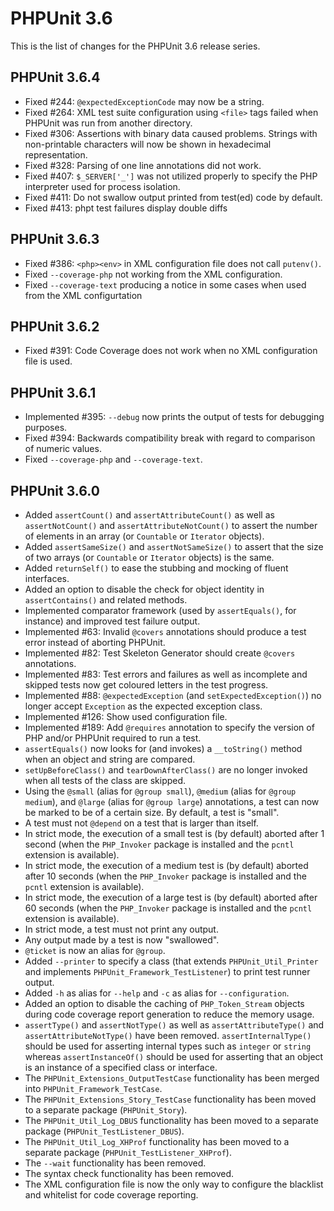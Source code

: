 PHPUnit 3.6
===========

This is the list of changes for the PHPUnit 3.6 release series.

PHPUnit 3.6.4
-------------

* Fixed #244: `@expectedExceptionCode` may now be a string.
* Fixed #264: XML test suite configuration using `<file>` tags failed when PHPUnit was run from another directory.
* Fixed #306: Assertions with binary data caused problems. Strings with non-printable characters will now be shown in hexadecimal representation.
* Fixed #328: Parsing of one line annotations did not work.
* Fixed #407: `$_SERVER['_']` was not utilized properly to specify the PHP interpreter used for process isolation.
* Fixed #411: Do not swallow output printed from test(ed) code by default.
* Fixed #413: phpt test failures display double diffs

PHPUnit 3.6.3
-------------

* Fixed #386: `<php><env>` in XML configuration file does not call `putenv()`.
* Fixed `--coverage-php` not working from the XML configuration.
* Fixed `--coverage-text` producing a notice in some cases when used from the XML configurtation

PHPUnit 3.6.2
-------------

* Fixed #391: Code Coverage does not work when no XML configuration file is used.

PHPUnit 3.6.1
-------------

* Implemented #395: `--debug` now prints the output of tests for debugging purposes.
* Fixed #394: Backwards compatibility break with regard to comparison of numeric values.
* Fixed `--coverage-php` and `--coverage-text`.

PHPUnit 3.6.0
-------------

* Added `assertCount()` and `assertAttributeCount()` as well as `assertNotCount()` and `assertAttributeNotCount()` to assert the number of elements in an array (or `Countable` or `Iterator` objects).
* Added `assertSameSize()` and `assertNotSameSize()` to assert that the size of two arrays (or `Countable` or `Iterator` objects) is the same.
* Added `returnSelf()` to ease the stubbing and mocking of fluent interfaces.
* Added an option to disable the check for object identity in `assertContains()` and related methods.
* Implemented comparator framework (used by `assertEquals()`, for instance) and improved test failure output.
* Implemented #63: Invalid `@covers` annotations should produce a test error instead of aborting PHPUnit.
* Implemented #82: Test Skeleton Generator should create `@covers` annotations.
* Implemented #83: Test errors and failures as well as incomplete and skipped tests now get coloured letters in the test progress.
* Implemented #88: `@expectedException` (and `setExpectedException()`) no longer accept `Exception` as the expected exception class.
* Implemented #126: Show used configuration file.
* Implemented #189: Add `@requires` annotation to specify the version of PHP and/or PHPUnit required to run a test.
* `assertEquals()` now looks for (and invokes) a `__toString()` method when an object and string are compared.
* `setUpBeforeClass()` and `tearDownAfterClass()` are no longer invoked when all tests of the class are skipped.
* Using the `@small` (alias for `@group small`), `@medium` (alias for `@group medium`), and `@large` (alias for `@group large`) annotations, a test can now be marked to be of a certain size. By default, a test is "small".
* A test must not `@depend` on a test that is larger than itself.
* In strict mode, the execution of a small test is (by default) aborted after 1 second (when the `PHP_Invoker` package is installed and the `pcntl` extension is available).
* In strict mode, the execution of a medium test is (by default) aborted after 10 seconds (when the `PHP_Invoker` package is installed and the `pcntl` extension is available).
* In strict mode, the execution of a large test is (by default) aborted after 60 seconds (when the `PHP_Invoker` package is installed and the `pcntl` extension is available).
* In strict mode, a test must not print any output.
* Any output made by a test is now "swallowed".
* `@ticket` is now an alias for `@group`.
* Added `--printer` to specify a class (that extends `PHPUnit_Util_Printer` and implements `PHPUnit_Framework_TestListener`) to print test runner output.
* Added `-h` as alias for `--help` and `-c` as alias for `--configuration`.
* Added an option to disable the caching of `PHP_Token_Stream` objects during code coverage report generation to reduce the memory usage.
* `assertType()` and `assertNotType()` as well as `assertAttributeType()` and `assertAttributeNotType()` have been removed. `assertInternalType()` should be used for asserting internal types such as `integer` or `string` whereas `assertInstanceOf()` should be used for asserting that an object is an instance of a specified class or interface.
* The `PHPUnit_Extensions_OutputTestCase` functionality has been merged into `PHPUnit_Framework_TestCase`.
* The `PHPUnit_Extensions_Story_TestCase` functionality has been moved to a separate package (`PHPUnit_Story`).
* The `PHPUnit_Util_Log_DBUS` functionality has been moved to a separate package (`PHPUnit_TestListener_DBUS`).
* The `PHPUnit_Util_Log_XHProf` functionality has been moved to a separate package (`PHPUnit_TestListener_XHProf`).
* The `--wait` functionality has been removed.
* The syntax check functionality has been removed.
* The XML configuration file is now the only way to configure the blacklist and whitelist for code coverage reporting.
